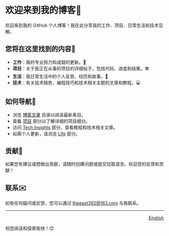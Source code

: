 # 欢迎来到我的博客🌟

欢迎来到我的 GitHub 个人博客！我在此分享我的工作、项目、日常生活和技术见解。

## 您将在这里找到的内容🚀

- **工作**：我的专业努力和成就的更新。💼
- **项目**：关于我正在从事的项目的详细帖子，包括代码、进度和结果。🛠️
- **生活**：我日常生活中的个人反思、经历和故事。🌿
- **技术**：有关技术趋势、编程技巧和技术相关主题的文章和教程。💻

## 如何导航🔗

- 浏览 [博客文章](./posts) 目录以阅读最新条目。
- 查看 [项目](./projects) 部分以了解详细的项目细分。
- 访问 [Tech Insights](./tech) 部分，查看教程和技术相关文章。
- 如需个人更新，请浏览 [Life](./life) 部分。

## 贡献🎉

如果您有建议或想做出贡献，请随时创建问题或提交拉取请求。欢迎您的反馈和贡献！

## 联系✉️

如有任何疑问或反馈，您可以通过 [theeast392@163.com](mailto:theeast392@163.com) 与我联系。

---
<p align="right">
<a href="./README.md">English</a>
</p>

祝您阅读和探索愉快！😊